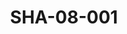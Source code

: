 ---
pid: SHA-08-001
title: SHA-08-001
language: ar
collection: شرحبيل احمد
original_label: 
rights: شرحبيل احمد
location_of_original: شرحبيل احمد
photographer_or_studio: ستديو صلاح سنار المدينة
scanned_from: photograph 8.6 by 13.5
_date: 6/12/1964
location: سنار
description: مهدي علي وكامل حسين وشرحبيل احمد ومعجب
additional_notes: 
permission_display: 'yes'
on_server: 'no'
on_website: 'no'
permalink: /photopages/ar/SHA-08-001.html
layout: photo-page
---